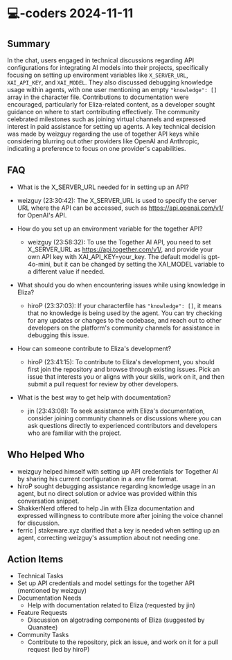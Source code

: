 # 💻-coders 2024-11-11

## Summary

In the chat, users engaged in technical discussions regarding API configurations for integrating AI models into their projects, specifically focusing on setting up environment variables like `X_SERVER_URL`, `XAI_API_KEY`, and `XAI_MODEL`. They also discussed debugging knowledge usage within agents, with one user mentioning an empty `"knowledge": []` array in the character file. Contributions to documentation were encouraged, particularly for Eliza-related content, as a developer sought guidance on where to start contributing effectively. The community celebrated milestones such as joining virtual channels and expressed interest in paid assistance for setting up agents. A key technical decision was made by weizguy regarding the use of together API keys while considering blurring out other providers like OpenAI and Anthropic, indicating a preference to focus on one provider's capabilities.

## FAQ

- What is the X_SERVER_URL needed for in setting up an API?
- weizguy (23:30:42): The X_SERVER_URL is used to specify the server URL where the API can be accessed, such as https://api.openai.com/v1/ for OpenAI's API.

- How do you set up an environment variable for the together API?

    - weizguy (23:58:32): To use the Together AI API, you need to set X_SERVER_URL as https://api.together.com/v1/, and provide your own API key with XAI_API_KEY=your_key. The default model is gpt-4o-mini, but it can be changed by setting the XAI_MODEL variable to a different value if needed.

- What should you do when encountering issues while using knowledge in Eliza?

    - hiroP (23:37:03): If your characterfile has `"knowledge": []`, it means that no knowledge is being used by the agent. You can try checking for any updates or changes to the codebase, and reach out to other developers on the platform's community channels for assistance in debugging this issue.

- How can someone contribute to Eliza's development?

    - hiroP (23:41:15): To contribute to Eliza's development, you should first join the repository and browse through existing issues. Pick an issue that interests you or aligns with your skills, work on it, and then submit a pull request for review by other developers.

- What is the best way to get help with documentation?
    - jin (23:43:08): To seek assistance with Eliza's documentation, consider joining community channels or discussions where you can ask questions directly to experienced contributors and developers who are familiar with the project.

## Who Helped Who

- weizguy helped himself with setting up API credentials for Together AI by sharing his current configuration in a .env file format.
- hiroP sought debugging assistance regarding knowledge usage in an agent, but no direct solution or advice was provided within this conversation snippet.
- ShakkerNerd offered to help Jin with Eliza documentation and expressed willingness to contribute more after joining the voice channel for discussion.
- ferric | stakeware.xyz clarified that a key is needed when setting up an agent, correcting weizguy's assumption about not needing one.

## Action Items

- Technical Tasks
- Set up API credentials and model settings for the together API (mentioned by weizguy)
- Documentation Needs
    - Help with documentation related to Eliza (requested by jin)
- Feature Requests
    - Discussion on algotrading components of Eliza (suggested by Quanatee)
- Community Tasks
    - Contribute to the repository, pick an issue, and work on it for a pull request (led by hiroP)
